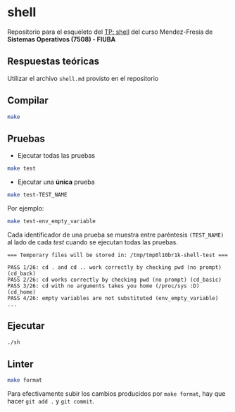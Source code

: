# shell

Repositorio para el esqueleto del [TP: shell](https://fisop.github.io/website/tps/shell) del curso Mendez-Fresia de **Sistemas Operativos (7508) - FIUBA**

## Respuestas teóricas

Utilizar el archivo `shell.md` provisto en el repositorio

## Compilar

```bash
make
```

## Pruebas

- Ejecutar todas las pruebas

```bash
make test
```

- Ejecutar una **única** prueba

```bash
make test-TEST_NAME
```

Por ejemplo:

```bash
make test-env_empty_variable
```

Cada identificador de una prueba se muestra entre paréntesis `(TEST_NAME)` al lado de cada _test_ cuando se ejecutan todas las pruebas.

```
=== Temporary files will be stored in: /tmp/tmp0l10br1k-shell-test ===

PASS 1/26: cd . and cd .. work correctly by checking pwd (no prompt) (cd_back)
PASS 2/26: cd works correctly by checking pwd (no prompt) (cd_basic)
PASS 3/26: cd with no arguments takes you home (/proc/sys :D) (cd_home)
PASS 4/26: empty variables are not substituted (env_empty_variable)
...
```

## Ejecutar

```bash
./sh
```

## Linter

```bash
make format
```

Para efectivamente subir los cambios producidos por `make format`, hay que hacer `git add .` y `git commit`.
